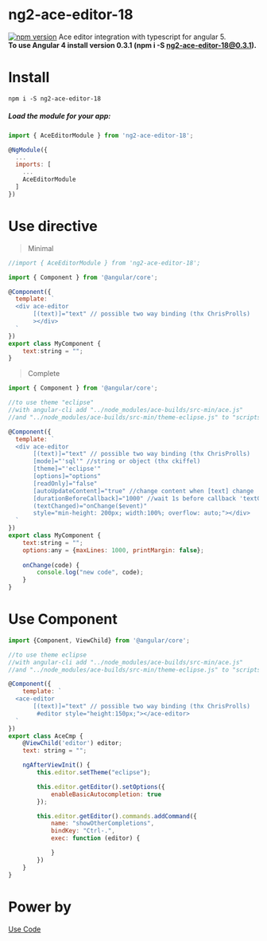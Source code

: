 # ng2-ace-editor-18

[![npm version](https://badge.fury.io/js/ng2-ace-editor-18.svg)](https://www.npmjs.com/package/ng2-ace-editor-18) 
Ace editor integration with typescript for angular 5.  
**To use Angular 4 install version 0.3.1 (npm i -S ng2-ace-editor-18@0.3.1).**

# Install
`npm i -S ng2-ace-editor-18`

##### Load the module for your app:

```javascript
import { AceEditorModule } from 'ng2-ace-editor-18';

@NgModule({
  ...
  imports: [
    ...
    AceEditorModule
  ]
})
```

# Use directive

> Minimal

```js
//import { AceEditorModule } from 'ng2-ace-editor-18';

import { Component } from '@angular/core';

@Component({
  template: `
  <div ace-editor
       [(text)]="text" // possible two way binding (thx ChrisProlls)
       ></div>
  `
})
export class MyComponent {
    text:string = "";
}
```

> Complete

```js
import { Component } from '@angular/core';

//to use theme "eclipse"
//with angular-cli add "../node_modules/ace-builds/src-min/ace.js" 
//and "../node_modules/ace-builds/src-min/theme-eclipse.js" to "scripts" var into the file angular-cli.json

@Component({
  template: `
  <div ace-editor
       [(text)]="text" // possible two way binding (thx ChrisProlls)
       [mode]="'sql'" //string or object (thx ckiffel)
       [theme]="'eclipse'"
       [options]="options"
       [readOnly]="false"
       [autoUpdateContent]="true" //change content when [text] change
       [durationBeforeCallback]="1000" //wait 1s before callback 'textChanged' sends new value
       (textChanged)="onChange($event)"
       style="min-height: 200px; width:100%; overflow: auto;"></div>
  `
})
export class MyComponent {
    text:string = "";
    options:any = {maxLines: 1000, printMargin: false};
    
    onChange(code) {
        console.log("new code", code);
    }
}
```

# Use Component

```js
import {Component, ViewChild} from '@angular/core';

//to use theme eclipse
//with angular-cli add "../node_modules/ace-builds/src-min/ace.js" 
//and "../node_modules/ace-builds/src-min/theme-eclipse.js" to "scripts" var into the file angular-cli.json

@Component({
    template: `
  <ace-editor
       [(text)]="text" // possible two way binding (thx ChrisProlls)
        #editor style="height:150px;"></ace-editor>
  `
})
export class AceCmp {
    @ViewChild('editor') editor;
    text: string = "";

    ngAfterViewInit() {
        this.editor.setTheme("eclipse");

        this.editor.getEditor().setOptions({
            enableBasicAutocompletion: true
        });

        this.editor.getEditor().commands.addCommand({
            name: "showOtherCompletions",
            bindKey: "Ctrl-.",
            exec: function (editor) {

            }
        })
    }
}
```


# Power by
[Use Code](http://www.use-code.com)
